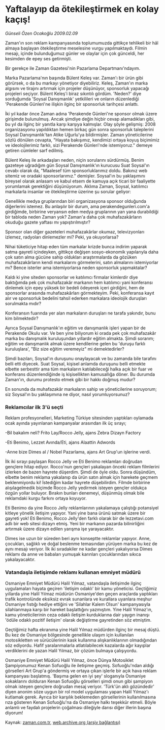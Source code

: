 # Yaftalayıp da ötekileştirmek en kolay kaçış!

*Günseli Özen Ocakoğlu 2009.02.09*

<td class="columnist-detail">
<p>Zaman'ın son reklam kampanyasında toplumumuzda gittikçe tehlikeli bir hâl almaya başlayan ötekileştirme meselesine vurgu yapılmaktaydı. Filmin mesajı, içinde bulunduğumuz günler ve olaylar için çok günceldi, her kesimden de epey ses getirmişti.</p>
<p>
<div id="haberMetinDiv">
<p> Bir gerekçe ile Zaman Gazetesi'nin Pazarlama Departmanı'ndayım.
<p> Marka Pazarlama'nın başında Bülent Keleş var. Zaman'ı bir ürün gibi görürsek, o da bu markayı yönetiyor diyebiliriz. Keleş, Zaman'ın marka algısını ve tirajını artırmak için projeler düşünüyor, sponsorluk yapacağı projeleri seçiyor. Bülent Keleş'i biraz sıkıntılı gördüm. 'Neden?' diye sorduğumda 'Soysal Danışmanlık' yetkilileri ve onların düzenlediği 'Perakende Günleri'ne ilişkin ilginç bir sponsorluk tarihçesi anlattı. 
<p> İki yıl kadar önce Zaman adına 'Perakende Günleri'ne sponsor olmak üzere girişimde bulunulmuş. Ancak şimdiye değin hiçbir cevap alamadıkları gibi, bu yıl da ilginç bir yanıtla karşı karşıya kalmışlar. Olay şöyle gelişmiş: 2008 organizasyonu yapıldıktan hemen birkaç gün sonra sponsorluk taleplerini Soysal Danışmanlık'tan Atike Uğurlu'ya bildirmişler. Zaman yöneticilerine sözlü dönülen cevapta, "Hayata bakışımız, kendimizi ortaya koyuş biçimimiz ve ideolojilerimiz farklı, sizi Perakende Günleri'nde istemiyoruz." demeye getiren cümleler sarf edilmiş. 
<p> Bülent Keleş ile arkadaşları neden, niçin sorularını sürdürmüş. Benim gazeteye uğradığım gün Soysal Danışmanlık'ın kurucusu Suat Soysal'ın cevabı olarak da, "Maalesef tüm sponsorluklarımız doldu. Bakınız web sitemiz ve oradaki sponsorlarımız." demişler. Soysal'ın bu yaklaşımını bireysel olarak anlasam ve kabul etsem de kamuya açık ticari bir faaliyette yorumlamak gerektiğini düşünüyorum. Aklıma Zaman, Soysal, katılımcı markalarla insanlar ve ötekileştirme üzerine şu sorular geliyor: 
<p> Genellikle medya gruplarından biri organizasyona sponsor olduğunda diğerlerini istemez. Bu anlaşılır bir durum, ama perakendegunleri.com'a girdiğimde, birbirine veryansın eden medya gruplarının yan yana durabildiği bir tabloda neden Zaman yok? Zaman'a daha çok muhafazakârların okuduğu gazete yaftası mı yapıştırılmıştır? 
<p> Sponsor olan diğer gazeteleri muhafazakârlar okumaz, televizyonları izlemez, radyoları dinlemezler mi? Peki, ya okuyorlarsa? 
<p> Nihai tüketiciye hitap eden tüm markalar krizde bunca indirim yaparak satma gayreti içindeyken, gittikçe değişen sosyo-ekonomik yapılarıyla daha çok satın alma gücüne sahip oldukları araştırmalarda da gözüken muhafazakârların kendi markalarını görmelerini, satın almalarını istemiyorlar mı? Bence isterler ama istemiyorlarsa neden sponsorluk yapmaktalar? 
<p> Kaldı ki yine siteden sponsorlar ve katılımcı firmalar kimlerdir diye baktığımda pek çok muhafazakâr markanın hem katılımcı yani konferansı dinlemek için epey yüksek bir bedeli ödeyerek içeri girdiğini, hem de sponsorlar arasında muhafazakârları görmekteyim. Peki, konferansa kayıt alır ve sponsorluk bedelini tahsil ederken markalara ideolojik duruşları sorulmakta mıdır? 
<p> Konferansın fuarında yer alan markaların duruşları ne tarafa yakındır, bunu kim bilmektedir? 
<p> Ayrıca Soysal Danışmanlık'ın eğitim ve danışmanlık işleri yapan bir de Perakende Okulu var. Ve ben yine biliyorum ki orada pek çok muhafazakâr marka bu danışmalık kuruluşundan yıllardır eğitim almakta. Şimdi sorarım; eğitim ve danışmanlık almak üzere kendilerine gelen bu 'duruşu farklı kuruluşlara', "Biz size eğitim veremeyiz" mi demektedirler? 
<p> Şimdi bazıları, Soysal'ın duruşunu onaylayacak ve bu zamanda bile tarafını belli etti diyecek. Suat Soysal, kişisel anlamda duruşunu belli etmekte elbette serbesttir ama tüm markaların katılabileceği halka açık bir fuar ve konferans düzenlendiğinde iş kişisellikten kamusallığa döner. Bu durumda Zaman'ın, durumu protesto etmek gibi bir hakkı doğmuş mudur?
<p> En sonunda da muhafazakâr markaların sahip ve yöneticilerine soruyorum; siz Soysal'ın bu yaklaşımına ne diyor, nasıl yorumluyorsunuz?
<p><h3>Reklamcılar ilk 3'ü seçti</h3>
<p>Reklam profesyonelleri, Marketing Türkiye sitesinden yaptıkları oylamada ocak ayında yayınlanan kampanyalar arasından ilk üç sırayı; 
<p> -Bil bakalım neli? Frito Lay/Rocco Jelly, ajans Zebra Dizayn Factory 
<p> -Eti Benimo, Lezzet Avında/Eti, ajans Alaattin Adwords
<p> -Anne bize Dimes al / Nobel Pazarlama, ajans Art Grup'un işlerine verdi. 
<p> İlk iki sırayı paylaşan Rocco Jelly ve Eti Benimo reklamları doğrudan gençlere hitap ediyor. Rocco'nun gençleri yakalayan önceki reklam filmlerini izlerken de bazen hayrete düşerdim. Şimdi de öyle oldu. Sonra düşündüm, elbette benim reklama yakalanıp da ürün satın almak için harekete geçmem beklenmiyordu ki! İstediğim kadar hayrete düşebilirdim. Filmde birbirine alışılagelmedik biçimde Rocco Jelly yedirmek isteyen gençler oldukça özgün yollar buluyor. Bırakın bunları denemeyi, düşünmüş olmak bile reklamdaki kurgu farkını ortaya koyuyor. 
<p> Eti Benimo da yine Rocco Jelly reklamlarının yakalamaya çalıştığı potansiyel kitleye yönelik iletişim yapıyor. Yani yine bana ürünü satmak üzere bir gayreti yok! Eti Benimo, Rocco Jelly'den farklı olarak bir de lezzetavi.com adlı bir web sitesi dizayn etmiş. Yeni bir markanın pazarda bilinirliğini artırmak üzere dizayn edilen yarışma işe yarayacaktır. 
<p> Dimes ise uzun bir süreden beri aynı konseptte reklamlar yapıyor. Anne, çocukları, sağlıklı ve doğal beslenme temasından yürüyen marka bu kez de aynı mesajı veriyor. İlk iki sıradakiler ne kadar gençleri yakalıyorsa Dimes reklamı da anne ve babaları yumuşak karınları çocuklarından sıkıca yakalayacaktır.
<p><h3>Vatandaşla iletişimde reklamı kullanan emniyet müdürü</h3>
<p>Osmaniye Emniyet Müdürü Halil Yılmaz, vatandaşla iletişimde ilginç uygulamaları hayata geçiren 'iletişim odaklı' bir kamu yöneticisi. Geçtiğimiz yıllarda yine Halil Yılmaz müdürün Osmaniye'den geçen araçlarda yaptıkları trafik kontrolünde eksiksiz evrak sunanlara ve kurallara uyanlara meşhur Osmaniye fıstığı hediye ettiğini ve 'Silahlar Kalem Olsun' kampanyasıyla silahlanmaya karşı bir hareket başlattığını yazmıştım. Yine Halil Yılmaz'ın, kamu yöneticilerinin ceza odaklı iletişim kurduklarına dair yaygın inanışı 'ödüle odaklı pozitif iletişim' olarak değiştirme gayretinden söz etmiştim. 
<p> Geçtiğimiz hafta ekranıma yine Halil Yılmaz müdürden ilginç bir mesaj düştü. Bu kez de Osmaniye bölgesinde genellikle ulaşım için kullanılan motosikletten ve sürücülerinin kask kullanma alışkanlıklarının olmadığından söz ediyordu. Hafif yaralanmalarla atlatılabilecek kazalarda ağır kayıplar verdiklerini de yazan Halil Yılmaz, bir çözüm bulmaya çalışıyordu. 
<p> Osmaniye Emniyet Müdürü Halil Yılmaz, önce Dünya Motosiklet Şampiyonumuz Kenan Sofuoğlu ile iletişime geçmiş. Sofuoğlu'ndan aldığı görselleri Art Grup'a göndermiş ve ortaya çıkan işlerle bir açık hava reklam kampanyası başlatmış. 'Başıma gelen en iyi şey' sloganıyla Osmaniye sokaklarını dolduran Kenan Sofuoğlu görselleri şimdi onun gibi şampiyon olmak isteyen gençlere doğrudan mesaj veriyor. 'Türk'ün aklı gözündedir' diyen anonim söze uygun bir rol model uygulaması yapan Halil Yılmaz'ı kutlamak gerek. Ayrıca bir karşılık beklemeden görsellerinin kullanılmasına rıza gösteren Kenan Sofuoğlu'na da Osmaniye halkı teşekkür etmeli. Böyle anlamlı ve faydalı projelerin çoğalması dileğiyle darısı diğer illerin başına diyorum! </p></p></p></p></p></p></p></p></p></p></p></p></p></p></p></p></p></p></p></p></p></p></p></p></div>
</p>
<a href="http://web.archive.org/web/20110208173722/mailto:g.ocakoglu@zaman.com.tr">
</a></td>

Kaynak: [zaman.com.tr](http://zaman.com.tr/yazar.do?yazino=813198), [web.archive.org (arşiv bağlantısı)](http://web.archive.org/web/20110208173722/http://www.zaman.com.tr:80/yazar.do?yazino=813198)
